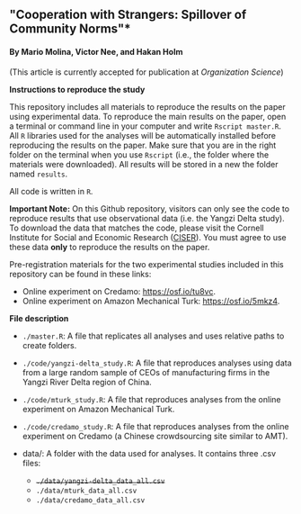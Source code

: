 ## "Cooperation with Strangers: Spillover of Community Norms"*
#### By Mario Molina, Victor Nee, and Hakan Holm

(This article is currently accepted for publication at _Organization Science_)

**Instructions to reproduce the study**

This repository includes all materials to reproduce the results on the paper using experimental data. To reproduce the main results on the paper, open a terminal or command line in your computer and write `Rscript master.R`. All `R` libraries used for the analyses will be automatically installed before reproducing the results on the paper. Make sure that you are in the right folder on the terminal when you use `Rscript` (i.e., the folder where the materials were downloaded). All results will be stored in a new the folder named `results`.

All code is written in `R`. 

**Important Note:** On this Github repository, visitors can only see the code to reproduce results that use observational data (i.e. the Yangzi Delta study). To download the data that matches the code, please visit the Cornell Institute for Social and Economic Research ([CISER](https://archive.ciser.cornell.edu/reproduction-packages/2858)). You must agree to use these data **only** to reproduce the results on the paper.

Pre-registration materials for the two experimental studies included in this repository can be found in these links: 

- Online experiment on Credamo: https://osf.io/tu8vc.
- Online experiment on Amazon Mechanical Turk: https://osf.io/5mkz4.


**File description**


- `./master.R`: A file that replicates all analyses and uses relative paths to create folders. 

- `./code/yangzi-delta_study.R`: A file that reproduces analyses using data from a large random sample of CEOs of manufacturing firms in the Yangzi River Delta region of China. 

- `./code/mturk_study.R`: A file that reproduces analyses from the online experiment on Amazon Mechanical Turk.

- `./code/credamo_study.R`: A file that reproduces analyses from the online experiment on Credamo (a Chinese crowdsourcing site similar to AMT).

- data/: A folder with the data used for analyses. It contains three .csv files:
    - ~~`./data/yangzi-delta_data_all.csv`~~
    - `./data/mturk_data_all.csv`
    - `./data/credamo_data_all.csv`
